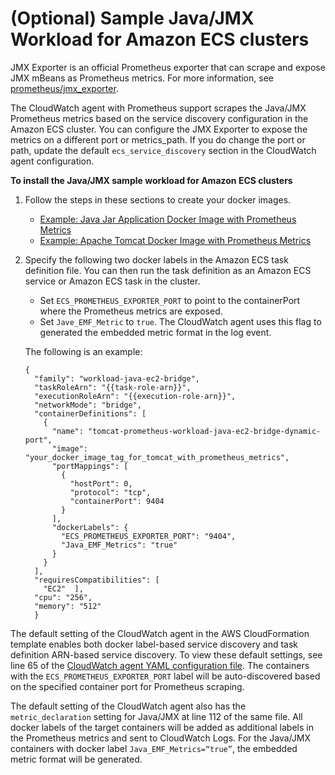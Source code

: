 # \(Optional\) Sample Java/JMX Workload for Amazon ECS clusters<a name="ContainerInsights-Prometheus-Sample-Workloads-ECS-javajmx"></a>

JMX Exporter is an official Prometheus exporter that can scrape and expose JMX mBeans as Prometheus metrics\. For more information, see [prometheus/jmx\_exporter](https://github.com/prometheus/jmx_exporter)\.

The CloudWatch agent with Prometheus support scrapes the Java/JMX Prometheus metrics based on the service discovery configuration in the Amazon ECS cluster\. You can configure the JMX Exporter to expose the metrics on a different port or metrics\_path\. If you do change the port or path, update the default `ecs_service_discovery` section in the CloudWatch agent configuration\.

**To install the Java/JMX sample workload for Amazon ECS clusters**

1. Follow the steps in these sections to create your docker images\.
   + [ Example: Java Jar Application Docker Image with Prometheus Metrics](ContainerInsights-Prometheus-Sample-Workloads-javajmx.md#ContainerInsights-Prometheus-Sample-Workloads-javajmx-jar)
   + [ Example: Apache Tomcat Docker Image with Prometheus Metrics](ContainerInsights-Prometheus-Sample-Workloads-javajmx.md#ContainerInsights-Prometheus-Sample-Workloads-javajmx-tomcat)

1. Specify the following two docker labels in the Amazon ECS task definition file\. You can then run the task definition as an Amazon ECS service or Amazon ECS task in the cluster\.
   + Set `ECS_PROMETHEUS_EXPORTER_PORT` to point to the containerPort where the Prometheus metrics are exposed\.
   + Set `Jave_EMF_Metric` to `true`\. The CloudWatch agent uses this flag to generated the embedded metric format in the log event\.

   The following is an example:

   ```
   {
     "family": "workload-java-ec2-bridge",
     "taskRoleArn": "{{task-role-arn}}",
     "executionRoleArn": "{{execution-role-arn}}",
     "networkMode": "bridge",
     "containerDefinitions": [
       {
         "name": "tomcat-prometheus-workload-java-ec2-bridge-dynamic-port",
         "image": "your_docker_image_tag_for_tomcat_with_prometheus_metrics",
         "portMappings": [
           {
             "hostPort": 0,
             "protocol": "tcp",
             "containerPort": 9404
           }
         ],
         "dockerLabels": {
           "ECS_PROMETHEUS_EXPORTER_PORT": "9404",
           "Java_EMF_Metrics": "true"
         }
       }
     ],
     "requiresCompatibilities": [
       "EC2"  ],
     "cpu": "256",
     "memory": "512"
     }
   ```

The default setting of the CloudWatch agent in the AWS CloudFormation template enables both docker label\-based service discovery and task definition ARN\-based service discovery\. To view these default settings, see line 65 of the [ CloudWatch agent YAML configuration file](https://github.com/aws-samples/amazon-cloudwatch-container-insights/blob/master/ecs-task-definition-templates/deployment-mode/replica-service/cwagent-prometheus/cloudformation-quickstart/cwagent-ecs-prometheus-metric-for-bridge-host.yaml#L65)\. The containers with the `ECS_PROMETHEUS_EXPORTER_PORT` label will be auto\-discovered based on the specified container port for Prometheus scraping\. 

The default setting of the CloudWatch agent also has the `metric_declaration` setting for Java/JMX at line 112 of the same file\. All docker labels of the target containers will be added as additional labels in the Prometheus metrics and sent to CloudWatch Logs\. For the Java/JMX containers with docker label `Java_EMF_Metrics=“true”`, the embedded metric format will be generated\. 